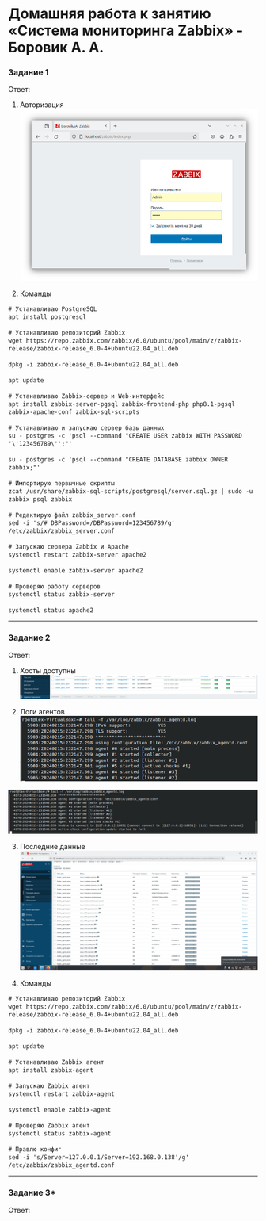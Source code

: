 # Домашняя работа к занятию «Система мониторинга Zabbix» - Боровик А. А.

### Задание 1

Ответ:
1. Авторизация
![Авторизация](https://github.com/Lex-Chaos/zabbix-hw/blob/main/img/Authorization.png)

2. Команды
```
# Устанавливаю PostgreSQL
apt install postgresql

# Устанавливаю репозиторий Zabbix
wget https://repo.zabbix.com/zabbix/6.0/ubuntu/pool/main/z/zabbix-release/zabbix-release_6.0-4+ubuntu22.04_all.deb

dpkg -i zabbix-release_6.0-4+ubuntu22.04_all.deb

apt update

# Устанавливаю Zabbix-сервер и Web-интерфейс
apt install zabbix-server-pgsql zabbix-frontend-php php8.1-pgsql zabbix-apache-conf zabbix-sql-scripts

# Устанавливаю и запускаю сервер базы данных
su - postgres -c 'psql --command "CREATE USER zabbix WITH PASSWORD '\'123456789\'';"'

su - postgres -c 'psql --command "CREATE DATABASE zabbix OWNER zabbix;"'

# Импортирую первычные скрипты
zcat /usr/share/zabbix-sql-scripts/postgresql/server.sql.gz | sudo -u zabbix psql zabbix

# Редактирую файл zabbix_server.conf
sed -i 's/# DBPassword=/DBPassword=123456789/g' /etc/zabbix/zabbix_server.conf

# Запускаю сервера Zabbix и Apache
systemctl restart zabbix-server apache2

systemctl enable zabbix-server apache2

# Проверяю работу серверов
systemctl status zabbix-server

systemctl status apache2
```
---

### Задание 2

Ответ:

1. Хосты доступны
![Хосты доступны](https://github.com/Lex-Chaos/zabbix-hw/blob/main/img/02-Hosts_richble.png)

2. Логи агентов
![Лог агента 1](https://github.com/Lex-Chaos/zabbix-hw/blob/main/img/03-Log(agent1).png)

![Лог агента 2](https://github.com/Lex-Chaos/zabbix-hw/blob/main/img/04-Log(agent2).png)

3. Последние данные
![Последние данные](https://github.com/Lex-Chaos/zabbix-hw/blob/main/img/05-Latest_data.png)

4. Команды

```
# Устанавливаю репозиторий Zabbix
wget https://repo.zabbix.com/zabbix/6.0/ubuntu/pool/main/z/zabbix-release/zabbix-release_6.0-4+ubuntu22.04_all.deb

dpkg -i zabbix-release_6.0-4+ubuntu22.04_all.deb

apt update

# Устанавливаю Zabbix агент
apt install zabbix-agent

# Запускаю Zabbix агент
systemctl restart zabbix-agent

systemctl enable zabbix-agent

# Проверяю Zabbix агент
systemctl status zabbix-agent

# Правлю конфиг
sed -i 's/Server=127.0.0.1/Server=192.168.0.138'/g' /etc/zabbix/zabbix_agentd.conf
```
---

### Задание 3*

Ответ:
